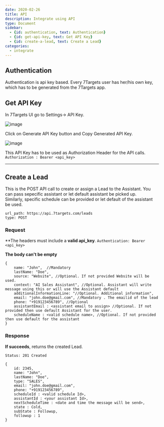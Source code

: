 ```yaml
---
date: 2020-02-26
title: API
description: Integrate using API
type: Document
sidebar:
  - {id: authentication, text: Authentication}
  - {id: get-api-key, text: Get API Key}
  - {id: create-a-lead, text: Create a Lead}
categories:
  - integrate
---
```


## Authentication
Authentication is api key based. Every 7Targets user has her/his own key, which has to be generated from the 7Targets app.

## Get API Key

In 7Targets UI go to Settings-> API Key.

![image](../../images/Generate_Api_Key.png)

Click on Generate API Key button and Copy Generated API Key.

![image](../../images/Generated_api_Key.png)

This API Key has to be used as Authorization Header for the API calls.
`Authorization : Bearer <api_key>`

---
## Create a Lead
This is the POST API call to create or assign a Lead to the Assistant. You can pass sepecific assistant or let default assistant be picked up.  
Similarly, specific schedule can be provided or let default of the assistant be used.

```
url_path: https://api.7targets.com/leads
type: POST
```

### Request

**The headers must include a **valid api_key**.
`Authentication: Bearer <api_key>`

**The body can't be empty**
```
{
    name: "John",  //Mandatory
    lastName: "Doe",
    source: "Website", //Optional. If not provided Website will be used.
    context: "AI Sales Assistant", //Optional. Assistant will write message using this or will use the Assistant default
    additionalInformationLine: "//Optional. Additional information",
    email: "john.doe@gmail.com", //Mandatory . The emailid of the lead
    phone: "+919123456789", //Optional
    assistantEmail : <assistant email to assign> //Optional. If not provided then use default Assistant for the user.
    scheduleName : <valid schedule name>, //Optional. If not provided then use default for the assistant
}
```

### Response

**If succeeds**, returns the created Lead.

`Status: 201 Created`
```
{
    id: 2345,
    name: "John",
    lastName: "Doe",
    type: "SALES",
    email: "john.doe@gmail.com",
    phone: "+919123456789",
    scheduleId : <valid schedule Id>,
    assistantId : <your assistant Id>,
    nextScheduleTime : <date and time the message will be send>,
    state : Cold,
    subState : Followup,
    followup : 1
}
```
